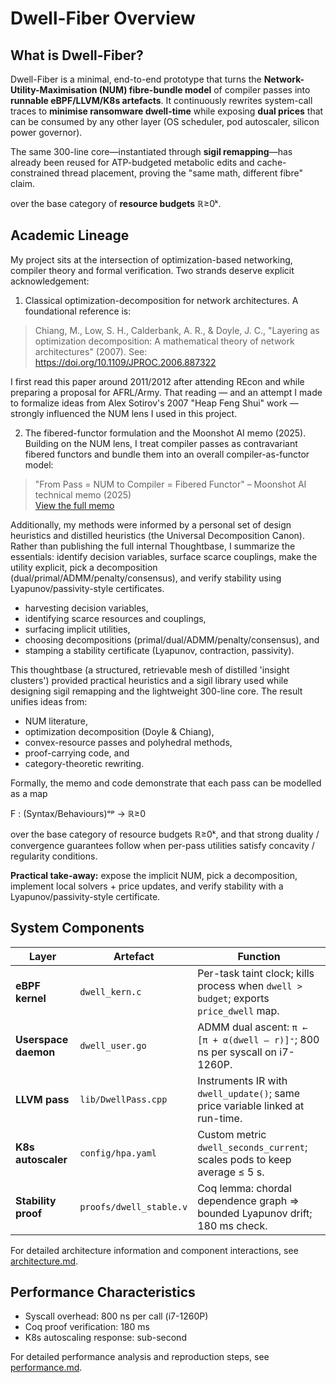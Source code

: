 # Dwell-Fiber Overview

## What is Dwell-Fiber?

Dwell-Fiber is a minimal, end-to-end prototype that turns the **Network-Utility-Maximisation (NUM) fibre-bundle model** of compiler passes into **runnable eBPF/LLVM/K8s artefacts**. It continuously rewrites system-call traces to **minimise ransomware dwell-time** while exposing **dual prices** that can be consumed by any other layer (OS scheduler, pod autoscaler, silicon power governor).

The same 300-line core—instantiated through **sigil remapping**—has already been reused for ATP-budgeted metabolic edits and cache-constrained thread placement, proving the "same math, different fibre" claim.

over the base category of **resource budgets** ℝ≥0ᵏ.
## Academic Lineage

My project sits at the intersection of optimization-based networking, compiler theory and formal verification. Two strands deserve explicit acknowledgement:


1) Classical optimization-decomposition for network architectures. A foundational reference is:

> Chiang, M., Low, S. H., Calderbank, A. R., & Doyle, J. C., "Layering as optimization decomposition: A mathematical theory of network architectures" (2007). See: https://doi.org/10.1109/JPROC.2006.887322

I first read this paper around 2011/2012 after attending REcon and while preparing a proposal for AFRL/Army. That reading — and an attempt I made to formalize ideas from Alex Sotirov's 2007 "Heap Feng Shui" work — strongly influenced the NUM lens I used in this project.

2) The fibered-functor formulation and the Moonshot AI memo (2025). Building on the NUM lens, I treat compiler passes as contravariant fibered functors and bundle them into an overall compiler-as-functor model:

> "From Pass = NUM to Compiler = Fibered Functor" – Moonshot AI technical memo (2025)  
> [View the full memo](../docs/memo-fibered-compiler-2025.pdf)

Additionally, my methods were informed by a personal set of design heuristics and distilled heuristics (the Universal Decomposition Canon). Rather than publishing the full internal Thoughtbase, I summarize the essentials: identify decision variables, surface scarce couplings, make the utility explicit, pick a decomposition (dual/primal/ADMM/penalty/consensus), and verify stability using Lyapunov/passivity-style certificates.

- harvesting decision variables,  
- identifying scarce resources and couplings,  
- surfacing implicit utilities,  
- choosing decompositions (primal/dual/ADMM/penalty/consensus), and  
- stamping a stability certificate (Lyapunov, contraction, passivity).

This thoughtbase (a structured, retrievable mesh of distilled 'insight clusters') provided practical heuristics and a sigil library used while designing sigil remapping and the lightweight 300-line core. The result unifies ideas from:

- NUM literature,
- optimization decomposition (Doyle & Chiang),
- convex-resource passes and polyhedral methods,
- proof-carrying code, and
- category-theoretic rewriting.

Formally, the memo and code demonstrate that each pass can be modelled as a map

F : (Syntax/Behaviours)ᵒᵖ → ℝ≥0

over the base category of resource budgets ℝ≥0ᵏ, and that strong duality / convergence guarantees follow when per-pass utilities satisfy concavity / regularity conditions.

**Practical take-away:** expose the implicit NUM, pick a decomposition, implement local solvers + price updates, and verify stability with a Lyapunov/passivity-style certificate.

## System Components

| Layer | Artefact | Function |
|---|---|---|
| **eBPF kernel** | `dwell_kern.c` | Per-task taint clock; kills process when `dwell > budget`; exports `price_dwell` map. |
| **Userspace daemon** | `dwell_user.go` | ADMM dual ascent: `π ← [π + α(dwell – r)]⁺`; 800 ns per syscall on i7-1260P. |
| **LLVM pass** | `lib/DwellPass.cpp` | Instruments IR with `dwell_update()`; same price variable linked at run-time. |
| **K8s autoscaler** | `config/hpa.yaml` | Custom metric `dwell_seconds_current`; scales pods to keep average ≤ 5 s. |
| **Stability proof** | `proofs/dwell_stable.v` | Coq lemma: chordal dependence graph ⇒ bounded Lyapunov drift; 180 ms check. |

For detailed architecture information and component interactions, see [architecture.md](architecture.md).

## Performance Characteristics

- Syscall overhead: 800 ns per call (i7-1260P)
- Coq proof verification: 180 ms
- K8s autoscaling response: sub-second

For detailed performance analysis and reproduction steps, see [performance.md](performance.md).